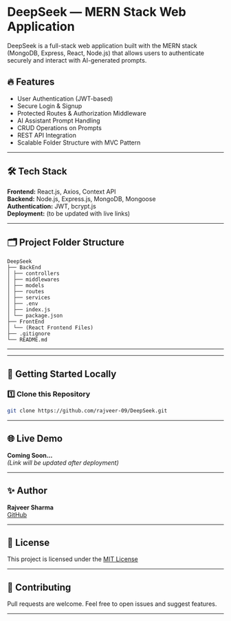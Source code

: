 # DeepSeek — MERN Stack Web Application

DeepSeek is a full-stack web application built with the MERN stack (MongoDB, Express, React, Node.js) that allows users to authenticate securely and interact with AI-generated prompts.

## 🔥 Features
- User Authentication (JWT-based)
- Secure Login & Signup
- Protected Routes & Authorization Middleware
- AI Assistant Prompt Handling
- CRUD Operations on Prompts
- REST API Integration
- Scalable Folder Structure with MVC Pattern

---

## 🛠️ Tech Stack

**Frontend:** React.js, Axios, Context API  
**Backend:** Node.js, Express.js, MongoDB, Mongoose  
**Authentication:** JWT, bcrypt.js  
**Deployment:** (to be updated with live links)

---

## 🗂️ Project Folder Structure
```
DeepSeek
├── BackEnd
│ ├── controllers
│ ├── middlewares
│ ├── models
│ ├── routes
│ ├── services
│ ├── .env
│ ├── index.js
│ └── package.json
├── FrontEnd
│ └── (React Frontend Files)
├── .gitignore
└── README.md

```
---


---

## 🚀 Getting Started Locally

### 1️⃣ Clone this Repository
```bash
git clone https://github.com/rajveer-09/DeepSeek.git

```
---

## 🌐 Live Demo  

**Coming Soon...**  
*(Link will be updated after deployment)*  

---

## ✨ Author  

**Rajveer Sharma**  
[GitHub](https://github.com/rajveer-09)

---

## 📜 License  

This project is licensed under the [MIT License](https://opensource.org/licenses/MIT)  

---

## 🤝 Contributing  

Pull requests are welcome. Feel free to open issues and suggest features.  

---
